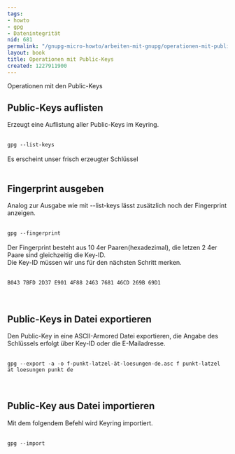 ```yaml
---
tags:
- howto
- gpg
- Datenintegrität
nid: 681
permalink: "/gnupg-micro-howto/arbeiten-mit-gnupg/operationen-mit-public-keys.html"
layout: book
title: Operationen mit Public-Keys
created: 1227911900
---
```

Operationen mit den Public-Keys
<h2>Public-Keys auflisten</h2>
Erzeugt eine Auflistung aller Public-Keys im Keyring.
<br /><br />
<code>
gpg --list-keys
</code>
<br />
Es erscheint unser frisch erzeugter Schlüssel
<br />
<br />
<h2>Fingerprint ausgeben</h2>
Analog zur Ausgabe wie mit --list-keys lässt zusätzlich noch der Fingerprint anzeigen.
<br /><br />
<code>
gpg --fingerprint 
</code>
<br />
Der Fingerprint besteht aus 10 4er Paaren(hexadezimal), die letzen 2 4er Paare sind gleichzeitig die Key-ID.<br />
Die Key-ID müssen wir uns für den nächsten Schritt merken.
<br />
<br />
<code>
B043 7BFD 2D37 E901 4F88 2463 7681 46CD 269B 69D1
</code>
<br />
<br />
<h2>Public-Keys in Datei exportieren</h2>
Den Public-Key in eine ASCII-Armored Datei exportieren, die Angabe des Schlüssels erfolgt über Key-ID oder die E-Mailadresse.
<br /><br />
<code>
gpg --export -a -o f-punkt-latzel-ät-loesungen-de.asc f punkt-latzel ät loesungen punkt de
</code>
<br />
<br />
<h2>Public-Key aus Datei importieren</h2>
Mit dem folgendem Befehl wird Keyring importiert.
<br /><br />
<code>
gpg --import <Datei>
</code>
